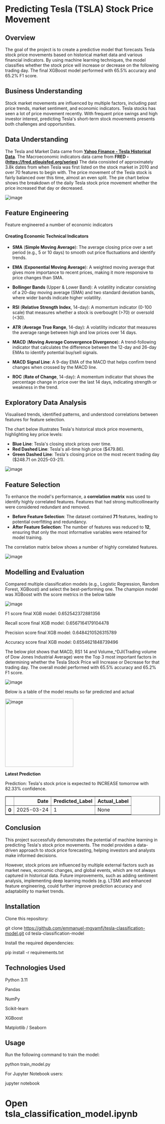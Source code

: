 # Predicting Tesla (TSLA) Stock Price Movement

## Overview
The goal of the project is to create a predictive model that forecasts Tesla stock price movements based on historical market data and various financial indicators. By using machine learning techniques, the model classifies whether the stock price will increase or decrease on the following trading day. The final XGBoost model performed with 65.5% accuracy and 65.2% F1 score.

## Business Understanding
Stock market movements are influenced by multiple factors, including past price trends, market sentiment, and economic indicators. Tesla stocks has seen a lot of price movement recently. With frequent price swings and high investor interest, predicting Tesla's short-term stock movements presents both challenges and opportunities. 

## Data Understanding 
The Tesla and Market Data came from **[Yahoo Finance - Tesla Historical Data](https://finance.yahoo.com/quote/TSLA/history/)**. The Macroeconomic indicators data came from **FRED - (https://fred.stlouisfed.org/series)** The data consisted of approximately 3.8k dates from when Tesla was first listed on the stock market in 2010 and over 70 features to begin with. The price movement of the Tesla stock is fairly balanced over this time, almost an even split. The pie chart below shows the breakdown of the daily Tesla stock price movement whether the price increased that day or decreased. 

![image](https://github.com/user-attachments/assets/b2eb1809-4fb7-4c3d-96a3-fa92e76039a4)

## Feature Engineering
Feature engineered a number of economic indicators 
#### Creating Economic Technical Indicators
* **SMA** (**Simple Moving Average**): The average closing price over a set period (e.g., 5 or 10 days) to smooth out price fluctuations and identify trends.

* **EMA** (**Exponential Moving Average**): A weighted moving average that gives more importance to recent prices, making it more responsive to price changes than SMA.

* **Bollinger Bands** (Upper & Lower Band): A volatility indicator consisting of a 20-day moving average (SMA) and two standard deviation bands, where wider bands indicate higher volatility.

* **RSI** (**Relative Strength Index**, 14-day): A momentum indicator (0-100 scale) that measures whether a stock is overbought (>70) or oversold (<30).

* **ATR** (**Average True Range**, 14-day): A volatility indicator that measures the average range between high and low prices over 14 days.

* **MACD** (**Moving Average Convergence Divergence**): A trend-following indicator that calculates the difference between the 12-day and 26-day EMAs to identify potential buy/sell signals.

* **MACD Signal Line**: A 9-day EMA of the MACD that helps confirm trend changes when crossed by the MACD line.

* **ROC** (**Rate of Change**, 14-day): A momentum indicator that shows the percentage change in price over the last 14 days, indicating strength or weakness in the trend.

## Exploratory Data Analysis
Visualised trends, identified patterns, and understood correlations between features for feature selection.

The chart below illustrates Tesla's historical stock price movements, highlighting key price levels:

- **Blue Line**: Tesla's closing stock prices over time.
- **Red Dashed Line**: Tesla's all-time high price ($479.86).
- **Green Dashed Line**: Tesla's closing price on the most recent trading day ($248.71 on 2025-03-21).

![image](https://github.com/user-attachments/assets/a11b24ad-5875-494f-9ab5-a2010f11d3fe)

## Feature Selection 
To enhance the model's performance, a **correlation matrix** was used to identify highly correlated features. Features that had strong multicollinearity were considered redundant and removed. 

- **Before Feature Selection**: The dataset contained **71** features, leading to potential overfitting and redundancy.
- **After Feature Selection**: The number of features was reduced to **12**, ensuring that only the most informative variables were retained for model training.

The correlation matrix below shows a number of highly correlated features.

![image](https://github.com/user-attachments/assets/a2e6ceeb-cec0-4bb5-abbe-1313148c8933)

## Modelling and Evaluation 

Compared multiple classification models (e.g., Logistic Regression, Random Forest, XGBoost) and select the best-performing one. The champion model was XGBoost with the score metrics in the below table 

![image](https://github.com/user-attachments/assets/2a5d9ad5-0ed9-4549-909f-37409146f24b)

F1 score final XGB model:  0.652542372881356

Recall score final XGB model:  0.6567164179104478

Precision score final XGB model:  0.6484210526315789

Accuracy score final XGB model:  0.6554621848739496

The below plot shows that MACD, RS1 14 and Volume_^DJI(Trading volume of Dow Jones Industrial Average) were the Top 3 most important factors in determining whether the Tesla Stock Price will Increase or Decrease for that trading day. The overall model performed with 65.5% accuracy and 65.2% F1 score. 

![image](https://github.com/user-attachments/assets/eb78f37d-8474-44fd-9f29-2d72031dbae3)

Below is a table of the model results so far predicted and actual 

<img width="222" alt="image" src="https://github.com/user-attachments/assets/89a7b126-9123-48d2-b519-c48ecae3a8c7" />


**Latest Prediction**

Prediction: Tesla's stock price is expected to INCREASE tomorrow with 82.33% confidence.

<table border="1" class="dataframe">
  <thead>
    <tr style="text-align: right;">
      <th></th>
      <th>Date</th>
      <th>Predicted_Label</th>
      <th>Actual_Label</th>
    </tr>
  </thead>
  <tbody>
    <tr>
      <th>0</th>
      <td>2025-03-24</td>
      <td>1</td>
      <td>None</td>
    </tr>
  </tbody>
</table>
</div>

## Conclusion 

This project successfully demonstrates the potential of machine learning in predicting Tesla's stock price movements. The model provides a data-driven approach to stock price forecasting, helping investors and analysts make informed decisions.

However, stock prices are influenced by multiple external factors such as market news, economic changes, and global events, which are not always captured in historical data. Future improvements, such as adding sentiment analysis, implementing deep learning models (e.g. LTSM) and enhanced feature engineering, could further improve prediction accuracy and adaptability to market trends.

## Installation

Clone this repository:

git clone https://github.com/emmanuel-mgyamfi/tesla-classification-model.git
cd tesla-classification-model

Install the required dependencies:

pip install -r requirements.txt

## Technologies Used

Python 3.11

Pandas

NumPy

Scikit-learn

XGBoost

Matplotlib / Seaborn

## Usage

Run the following command to train the model:

python train_model.py

For Jupyter Notebook users:

jupyter notebook
# Open tsla_classification_model.ipynb



